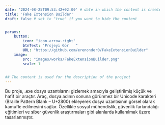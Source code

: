 ```yaml
---
date: '2024-08-25T09:53:42+02:00' # date in which the content is created - defaults to "today"
title: 'Fake Extension Builder'
draft: false # set to "true" if you want to hide the content 


params:
    button:
        icon: "icon-arrow-right"
        btnText: "Projeyi Gör   "
        URL: "https://github.com/erenonder0/FakeExtensionBuilder"
    image:
        src: "images/works/FakeExtensionBuilder.png"
        scale: 1
    

## The content is used for the description of the project
---
```

Bu proje, <span class="inline-code">.exe</span> dosya uzantılarını gizlemek amacıyla geliştirilmiş küçük ve hafif bir araçtır. Araç, dosya adının sonuna görünmez bir Unicode karakteri (Braille Pattern Blank – U+2800) ekleyerek dosya uzantısının görsel olarak kamufle edilmesini sağlar. Özellikle sosyal mühendislik, güvenlik farkındalığı eğitimleri ve siber güvenlik araştırmaları gibi alanlarda kullanılmak üzere tasarlanmıştır.